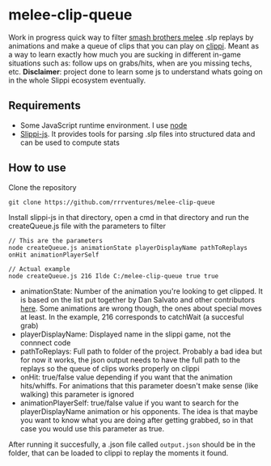 # melee-clip-queue

Work in progress quick way to filter [smash brothers melee](https://en.wikipedia.org/wiki/Super_Smash_Bros._Melee) .slp replays by animations and make a queue of clips that you can play on [clippi](https://github.com/vinceau/project-clippi). Meant as a way to learn exactly how much you are sucking in different in-game situations such as: follow ups on grabs/hits, when are you missing techs, etc. **Disclaimer**: project done to learn some js to understand whats going on in the whole Slippi ecosystem eventually. 


## Requirements 

- Some JavaScript runtime environment. I use [node](https://nodejs.org/)
- [Slippi-js](https://github.com/project-slippi/slippi-js). It provides tools for parsing .slp files into structured data and can be used to compute stats

## How to use

Clone the repository

```
git clone https://github.com/rrrventures/melee-clip-queue
```

Install slippi-js in that directory, open a cmd in that directory and run the createQueue.js file with the parameters to filter

```
// This are the parameters
node createQueue.js animationState playerDisplayName pathToReplays onHit animationPlayerSelf

// Actual example
node createQueue.js 216 Ilde C:/melee-clip-queue true true
```
- animationState: Number of the animation you're looking to get clipped. It is based on the list put together by Dan Salvato and other contributors [here](https://docs.google.com/spreadsheets/d/1JX2w-r2fuvWuNgGb6D3Cs4wHQKLFegZe2jhbBuIhCG8/preview#gid=13). Some animations are wrong though, the ones about special moves at least. In the example, 216 corresponds to catchWait (a succesful grab)
- playerDisplayName: Displayed name in the slippi game, not the connnect code
- pathToReplays: Full path to folder of the project. Probably a bad idea but for now it works, the json output needs to have the full path to the replays so the queue of clips works properly on clippi
- onHit: true/false value depending if you want that the animation hits/whiffs. For animations that this parameter doesn't make sense (like walking) this parameter is ignored
- animationPlayerSelf: true/false value if you want to search for the playerDisplayName animation or his opponents. The idea is that maybe you want to know what you are doing after getting grabbed, so in that case you would use this parameter as true.

After running it succesfully, a .json file called `output.json` should be in the folder, that can be loaded to clippi to replay the moments it found.
